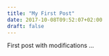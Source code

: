 ```yaml
---
title: "My First Post"
date: 2017-10-08T09:52:07+02:00
draft: false
---
```


First post with modifications ...
